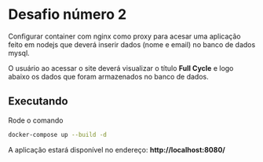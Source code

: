# Desafio número 2

Configurar container com nginx como proxy para acesar uma aplicação feito em nodejs que deverá inserir dados (nome e email) no banco de dados mysql.

O usuário ao acessar o site deverá visualizar o título **Full Cycle** e logo abaixo os dados que foram armazenados no banco de dados.

## Executando 
Rode o comando 
```sh
docker-compose up --build -d
```

A aplicação estará disponível no endereço: **http://localhost:8080/**